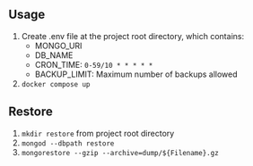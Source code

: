 ## Usage
1. Create .env file at the project root directory, which contains:
   - MONGO_URI
   - DB_NAME
   - CRON_TIME: `0-59/10 * * * * *` 
   - BACKUP_LIMIT: Maximum number of backups allowed
2. `docker compose up`    

## Restore
1. `mkdir restore` from project root directory
2. `mongod --dbpath restore`
3. `mongorestore --gzip --archive=dump/${Filename}.gz`